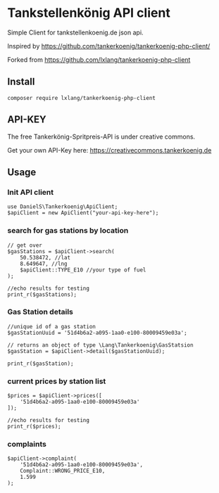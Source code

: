 # Tankstellenkönig API client

Simple Client for tankstellenkoenig.de json api. 

Inspired by https://github.com/tankerkoenig/tankerkoenig-php-client/

Forked from https://github.com/lxlang/tankerkoenig-php-client

## Install

```
composer require lxlang/tankerkoenig-php-client
```
## API-KEY
The free Tankerkönig-Spritpreis-API is under creative commons.

Get your own API-Key here: 
https://creativecommons.tankerkoenig.de

## Usage
### Init API client
```
use DanielS\Tankerkoenig\ApiClient;
$apiClient = new ApiClient("your-api-key-here");
```

### search for gas stations by location
``` 
// get over
$gasStations = $apiClient->search(
	50.538472, //lat
	8.649647, //lng
	$apiClient::TYPE_E10 //your type of fuel
);

//echo results for testing
print_r($gasStations);
```

### Gas Station details
```  
//unique id of a gas station
$gasStationUuid = '51d4b6a2-a095-1aa0-e100-80009459e03a';

// returns an object of type \Lang\Tankerkoenig\GasStatsion
$gasStation = $apiClient->detail($gasStationUuid);
 
print_r($gasStation);
```

### current prices by station list
```
$prices = $apiClient->prices([
	'51d4b6a2-a095-1aa0-e100-80009459e03a'
]);

//echo results for testing
print_r($prices);
```

### complaints
```
$apiClient->complaint(
	'51d4b6a2-a095-1aa0-e100-80009459e03a',
	Complaint::WRONG_PRICE_E10,
	1.599
);
```
